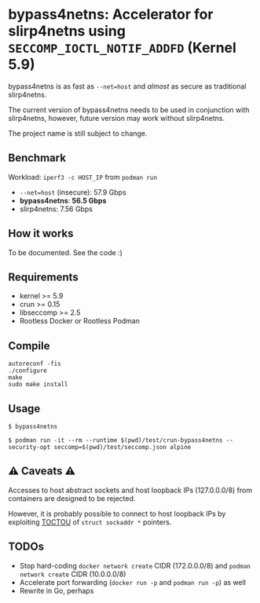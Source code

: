 # bypass4netns: Accelerator for slirp4netns using `SECCOMP_IOCTL_NOTIF_ADDFD` (Kernel 5.9)

bypass4netns is as fast as `--net=host` and _almost_ as secure as traditional slirp4netns.

The current version of bypass4netns needs to be used in conjunction with slirp4netns,
however, future version may work without slirp4netns.

The project name is still subject to change.

## Benchmark

Workload: `iperf3 -c HOST_IP` from `podman run`

- `--net=host` (insecure): 57.9 Gbps
- **bypass4netns**: **56.5 Gbps**
- slirp4netns: 7.56 Gbps

## How it works

To be documented. See the code :)

## Requirements
- kernel >= 5.9
- crun >= 0.15
- libseccomp >= 2.5
- Rootless Docker or Rootless Podman

## Compile

```console
autoreconf -fis
./configure
make
sudo make install
```

## Usage

```console
$ bypass4netns
```

```console
$ podman run -it --rm --runtime $(pwd)/test/crun-bypass4netns --security-opt seccomp=$(pwd)/test/seccomp.json alpine
```

## :warning: Caveats :warning:
Accesses to host abstract sockets and host loopback IPs (127.0.0.0/8) from containers are designed to be rejected.

However, it is probably possible to connect to host loopback IPs by exploiting [TOCTOU](https://elixir.bootlin.com/linux/v5.9/source/include/uapi/linux/seccomp.h#L81)
of `struct sockaddr *` pointers.

## TODOs
- Stop hard-coding `docker network create` CIDR (172.0.0.0/8) and `podman network create` CIDR (10.0.0.0/8)
- Accelerate port forwarding (`docker run -p` and `podman run -p`) as well
- Rewrite in Go, perhaps
